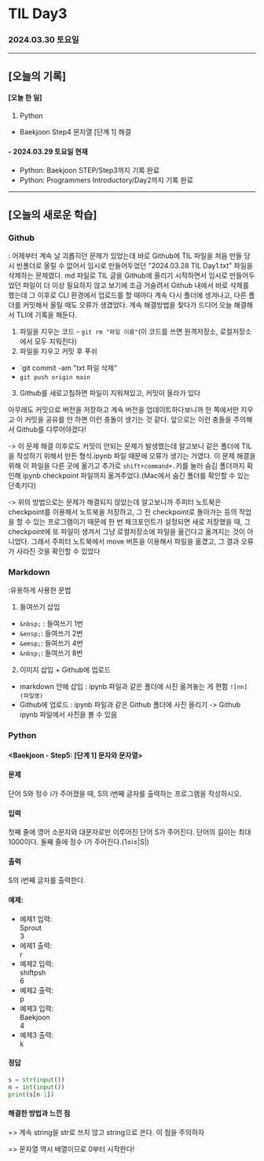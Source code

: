 # TIL Day3
### 2024.03.30 토요일

---

## [오늘의 기록]

#### [오늘 한 일]
1. Python
- Baekjoon Step4 문자열 [단계 1] 해결

#### - 2024.03.29 토요일 현재
- Python: Baekjoon STEP/Step3까지 기록 완료
- Python: Programmers Introductory/Day2까지 기록 완료

---

## [오늘의 새로운 학습]
### Github
: 어제부터 계속 날 괴롭히던 문제가 있었는데 바로 Github에 TIL 파일을 처음 만들 당시 빈폴더로 올릴 수 없어서 임시로 만들어두었던 "2024.03.28 TIL Day1.txt" 파일을 삭제하는 문제였다. md 파일로 TIL 글을 Github에 올리기 시작하면서 임시로 만들어두었던 파일이 더 이상 필요하지 않고 보기에 조금 거슬려서 Github 내에서 바로 삭제를 했는데 그 이후로 CLI 환경에서 업로드를 할 때마다 계속 다시 폴더에 생겨나고, 다른 폴더를 커밋해서 올릴 때도 오류가 생겼었다. 계속 해결방법을 찾다가 드디어 오늘 해결해서 TLI에 기록을 해둔다.
1) 파일을 지우는 코드 - `git rm "파일 이름"`(이 코드를 쓰면 원격저장소, 로컬저장소에서 모두 지워진다)
2) 파일을 지우고 커밋 후 푸쉬   
- `git commit -am "txt 파일 삭제"  
- `git push origin main`
3) Github를 새로고침하면 파일이 지워져있고, 커밋이 올라가 있다

아무래도 커밋으로 버전을 저장하고 계속 버전을 업데이트하다보니까 한 쪽에서만 지우고 이 커밋을 공유를 안 하면 이런 충돌이 생기는 것 같다. 앞으로는 이런 충돌을 주의해서 Github를 다루어야겠다! 

-> 이 문제 해결 이후로도 커밋이 안되는 문제가 발생했는데 알고보니 같은 폴더에 TIL을 작성하기 위해서 만든 형식.ipynb 파일 때문에 오류가 생기는 거였다. 이 문제 해결을 위해 이 파일을 다른 곳에 옮기고 추가로 `shift+command+.`키를 눌러 숨김 폴더까지 확인해 ipynb checkpoint 파일까지 옮겨주었다.(Mac에서 숨긴 폴더를 확인할 수 있는 단축키다)

-> 위의 방법으로는 문제가 해결되지 않았는데 알고보니까 주피터 노트북은 checkpoint를 이용해서 노트북을 저장하고, 그 전 checkpoint로 돌아가는 등의 작업을 할 수 있는 프로그램이기 때문에 한 번 체크포인트가 설정되면 새로 저장했을 때, 그 checkpoint에 또 파일이 생겨서 그냥 로컬저장소에 파일을 옮긴다고 옮겨지는 것이 아니었다. 그래서 주피터 노트북에서 move 버튼을 이용해서 파일을 옮겼고, 그 결과 오류가 사라진 것을 확인할 수 있었다

### Markdown
:유용하게 사용한 문법
1. 들여쓰기 삽입
- `&nbsp;` : 들여쓰기 1번
- `&ensp;`: 들여쓰기 2번
- `&emsp;`: 들여쓰기 4번
- `&nbsp;`: 들여쓰기 8번

2. 이미지 삽입 + Github에 업로드
- markdown 안에 삽입
: ipynb 파일과 같은 폴더에 사진 옮겨놓는 게 편함
`![nn](파일명)`
- Github에 업로드
: ipynb 파일과 같은 Github 폴더에 사진 올리기 -> Github ipynb 파일에서 사진을 볼 수 있음


### Python
#### <Baekjoon - Step5: [단계 1] 문자와 문자열>
#### 문제
단어 S와 정수 i가 주어졌을 때, S의 i번째 글자를 출력하는 프로그램을 작성하시오.
#### 입력
첫째 줄에 영어 소문자와 대문자로만 이루어진 단어 S가 주어진다. 단어의 길이는 최대 1000이다. 둘째 줄에 정수 i가 주어진다.(1≤i≤|S|)
#### 출력
S의 i번째 글자를 출력한다.
#### 예제:  
- 예제1 입력:  
Sprout  
3
- 에제1 출력:  
r
- 예제2 입력:  
shiftpsh  
6
- 예제2 출력:  
p
- 예제3 입력:  
Baekjoon  
4
- 예제3 출력:  
k
#### 정답
```python
s = str(input())
n = int(input())
print(s[n-1])
```
#### 해결한 방법과 느낀 점
=> 계속 string을 str로 쓰지 않고 string으로 쓴다. 이 점을 주의하자

=> 문자열 역시 배열이므로 0부터 시작한다!
